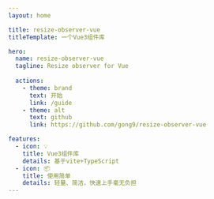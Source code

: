 ```yaml
---
layout: home

title: resize-observer-vue
titleTemplate: 一个Vue3组件库

hero:
  name: resize-observer-vue
  tagline: Resize observer for Vue
 
  actions:
    - theme: brand
      text: 开始
      link: /guide
    - theme: alt
      text: github
      link: https://github.com/gong9/resize-observer-vue

features:
  - icon: 💡
    title: Vue3组件库
    details: 基于vite+TypeScript
  - icon: 📦
    title: 使用简单
    details: 轻量、简洁，快速上手毫无负担
---
```


